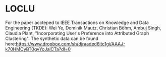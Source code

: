 # LOCLU
For the paper accteped to IEEE Transactions on Knowledge and Data Engineering (TKDE):
Wei Ye, Dominik Mautz, Christian Böhm, Ambuj Singh, Claudia Plant, "Incorporating User's Preference into Attributed Graph Clustering".
The synthetic data can be found here:https://www.dropbox.com/sh/djraaded6itc1gi/AAAJ-k70HMOyBT0gvYoJalCTa?dl=0
